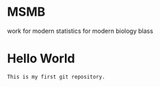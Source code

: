 # MSMB
work for modern statistics for modern biology blass

 # Hello World

    This is my first git repository.
